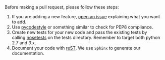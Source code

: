 Before making a pull request, please follow these steps:

1. If you are adding a new feature, [open an issue](https://github.com/tomography/xdesign/issues) explaining what you want to add.
2. Use [pycodestyle](https://pypi.python.org/pypi/pycodestyle) or something similar to check for PEP8 compliance.
3. Create new tests for your new code and pass the existing tests by calling [nosetests](http://nose.readthedocs.io/en/latest/index.html) on the tests directory. Remember to target both python 2.7 and 3.x.
4. Document your code with [reST](http://www.sphinx-doc.org/en/1.5.1/rest.html). We use `Sphinx` to generate our documentation.
